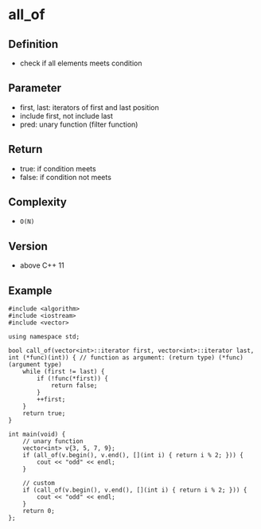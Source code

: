 # all_of

## Definition
- check if all elements meets condition

## Parameter
- first, last: iterators of first and last position
- include first, not include last
- pred: unary function (filter function)

## Return
- true: if condition meets
- false: if condition not meets

## Complexity
- `O(N)`

## Version
- above C++ 11

## Example
```
#include <algorithm>
#include <iostream>
#include <vector>

using namespace std;

bool call_of(vector<int>::iterator first, vector<int>::iterator last, int (*func)(int)) { // function as argument: (return type) (*func)(argument type)
    while (first != last) {
        if (!func(*first)) {
            return false;
        }
        ++first;
    }
    return true;
}

int main(void) {
    // unary function
    vector<int> v{3, 5, 7, 9};
    if (all_of(v.begin(), v.end(), [](int i) { return i % 2; })) {
        cout << "odd" << endl;
    }

    // custom
    if (call_of(v.begin(), v.end(), [](int i) { return i % 2; })) {
        cout << "odd" << endl;
    }
    return 0;
};
```